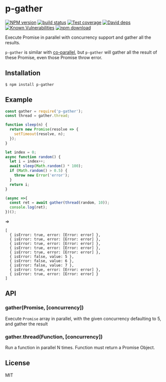 p-gather
=========

[![NPM version][npm-image]][npm-url]
[![build status][travis-image]][travis-url]
[![Test coverage][codecov-image]][codecov-url]
[![David deps][david-image]][david-url]
[![Known Vulnerabilities][snyk-image]][snyk-url]
[![npm download][download-image]][download-url]

[npm-image]: https://img.shields.io/npm/v/p-gather.svg?style=flat-square
[npm-url]: https://npmjs.org/package/p-gather
[travis-image]: https://img.shields.io/travis/node-modules/p-gather.svg?style=flat-square
[travis-url]: https://travis-ci.org/node-modules/p-gather
[codecov-image]: https://img.shields.io/codecov/c/github/node-modules/p-gather.svg?style=flat-square
[codecov-url]: https://codecov.io/github/node-modules/p-gather?branch=master
[david-image]: https://img.shields.io/david/node-modules/p-gather.svg?style=flat-square
[david-url]: https://david-dm.org/node-modules/p-gather
[snyk-image]: https://snyk.io/test/npm/p-gather/badge.svg?style=flat-square
[snyk-url]: https://snyk.io/test/npm/p-gather
[download-image]: https://img.shields.io/npm/dm/p-gather.svg?style=flat-square
[download-url]: https://npmjs.org/package/p-gather

Execute Promise in parallel with concurrency support and gather all the results.

`p-gather` is similar with [co-parallel](https://github.com/visionmedia/co-parallel), but `p-gather` will gather all the result of these Promise, even those Promise throw error.

## Installation

```
$ npm install p-gather
```

## Example

```js
const gather = require('p-gather');
const thread = gather.thread;

function sleep(n) {
  return new Promise(resolve => {
    setTimeout(resolve, n);
  });
}

let index = 0;
async function random() {
  let i = index++;
  await sleep(Math.random() * 100);
  if (Math.random() > 0.5) {
    throw new Error('error');
  }
  return i;
}

(async =>{
  const ret = await gather(thread(random, 10));
  console.log(ret);
})();
```

=>

```
[
  { isError: true, error: [Error: error] },
  { isError: true, error: [Error: error] },
  { isError: true, error: [Error: error] },
  { isError: true, error: [Error: error] },
  { isError: true, error: [Error: error] },
  { isError: false, value: 5 },
  { isError: false, value: 6 },
  { isError: false, value: 7 },
  { isError: true, error: [Error: error] },
  { isError: true, error: [Error: error] }
]
```

## API

### gather(Promise, [concurrency])

Execute `Promise` array in parallel, with the given concurrency defaulting to 5, and gather the result

### gather.thread(Function, [concurrency])

Run a function in parallel N times. Function must return a Promise Object.

## License

MIT

